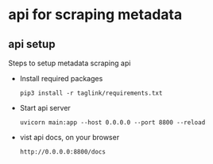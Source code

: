 # api for scraping metadata

## api setup

Steps to setup metadata scraping api

- Install required packages

    `pip3 install -r taglink/requirements.txt`

- Start api server

    `uvicorn main:app --host 0.0.0.0 --port 8800 --reload`

- vist api docs, on your browser

    `http://0.0.0.0:8800/docs`
